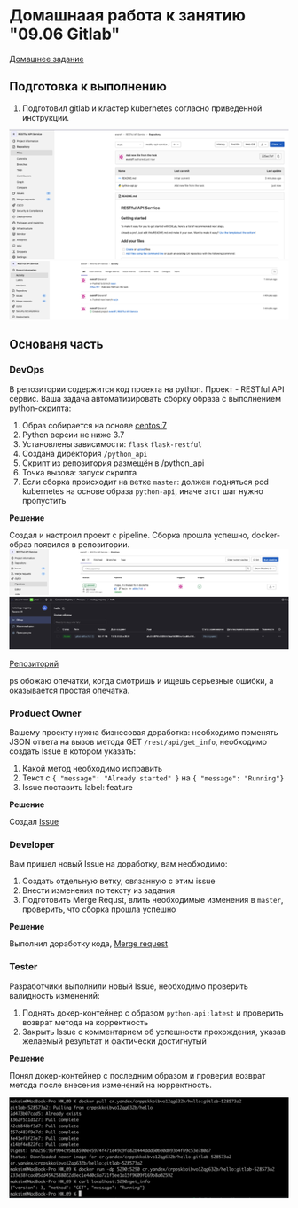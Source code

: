# Домашнаая работа к занятию "09.06 Gitlab"

[Домашнее задание](https://github.com/netology-code/mnt-homeworks/blob/MNT-13/09-ci-06-gitlab/README.md)

## Подготовка к выполнению

1. Подготовил gitlab и кластер kubernetes согласно приведенной инструкции.

![1](HW_ci_09_gitlab/HW_09_01.png)
![2](HW_ci_09_gitlab/HW_09_02.png)

## Основаня часть

### DevOps

В репозитории содержится код проекта на python. Проект - RESTful API сервис. Ваша задача автоматизировать сборку образа с выполнением python-скрипта:
1. Образ собирается на основе [centos:7](https://hub.docker.com/_/centos?tab=tags&page=1&ordering=last_updated)
2. Python версии не ниже 3.7
3. Установлены зависимости: `flask` `flask-restful`
4. Создана директория `/python_api`
5. Скрипт из репозитория размещён в /python_api
6. Точка вызова: запуск скрипта
7. Если сборка происходит на ветке `master`: должен подняться pod kubernetes на основе образа `python-api`, иначе этот шаг нужно пропустить

**Решение**

Создал и настроил проект с pipeline. Сборка прошла успешно, docker-образ появился в репозитории.
![3](HW_ci_09_gitlab/HW_09_03.png)
![4](HW_ci_09_gitlab/HW_09_04.png)

[Репозиторий](https://console.cloud.yandex.ru/folders/b1gaib5iqasmdmvv22rl/container-registry/registries/crppskkoibvo12qg632b/overview/hello/image)

ps обожаю опечатки, когда смотришь и ищешь серьезные ошибки, а оказывается простая опечатка.

### Produect Owner

Вашему проекту нужна бизнесовая доработка: необходимо поменять JSON ответа на вызов метода GET `/rest/api/get_info`, необходимо создать Issue в котором указать:
1. Какой метод необходимо исправить
2. Текст с `{ "message": "Already started" }` на `{ "message": "Running"}`
3. Issue поставить label: feature

**Решение**

Создал [Issue](https://netology-git.gitlab.yandexcloud.net/everoff/restful-api-service/-/issues/1)


### Developer

Вам пришел новый Issue на доработку, вам необходимо:
1. Создать отдельную ветку, связанную с этим issue
2. Внести изменения по тексту из задания
3. Подготовить Merge Requst, влить необходимые изменения в `master`, проверить, что сборка прошла успешно

**Решение**

Выполнил доработку кода, [Merge request](https://netology-git.gitlab.yandexcloud.net/everoff/restful-api-service/-/merge_requests/1)

### Tester

Разработчики выполнили новый Issue, необходимо проверить валидность изменений:
1. Поднять докер-контейнер с образом `python-api:latest` и проверить возврат метода на корректность
2. Закрыть Issue с комментарием об успешности прохождения, указав желаемый результат и фактически достигнутый

**Решение**

Понял докер-контейнер с последним образом и проверил возврат метода после внесения изменений на корректность.

![5](HW_ci_09_gitlab/HW_09_05.png)
